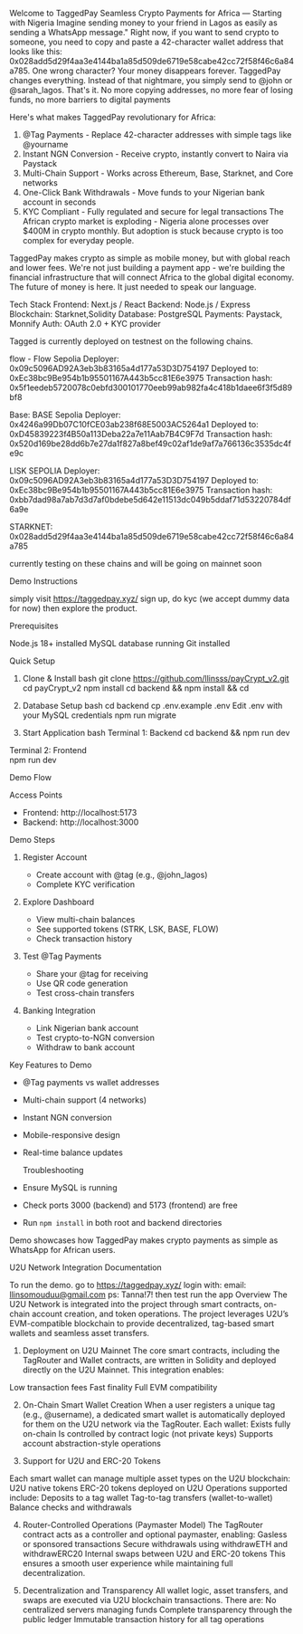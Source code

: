 Welcome to TaggedPay Seamless Crypto Payments for Africa — Starting with Nigeria Imagine sending money to your friend in Lagos as easily as sending a WhatsApp message." Right now, if you want to send crypto to someone, you need to copy and paste a 42-character wallet address that looks like this: 0x028add5d29f4aa3e4144ba1a85d509de6719e58cabe42cc72f58f46c6a84a785. One wrong character? Your money disappears forever. TaggedPay changes everything. Instead of that nightmare, you simply send to @john or @sarah_lagos. That's it. No more copying addresses, no more fear of losing funds, no more barriers to digital payments

Here's what makes TaggedPay revolutionary for Africa: 
1. @Tag Payments - Replace 42-character addresses with simple tags like @yourname 
2. Instant NGN Conversion - Receive crypto, instantly convert to Naira via Paystack 
3. Multi-Chain Support - Works across Ethereum, Base, Starknet, and Core networks 
4. One-Click Bank Withdrawals - Move funds to your Nigerian bank account in seconds 
5. KYC Compliant - Fully regulated and secure for legal transactions The African crypto market is exploding - Nigeria alone processes over $400M in crypto monthly. But adoption is stuck because crypto is too complex for everyday people.

TaggedPay makes crypto as simple as mobile money, but with global reach and lower fees. We're not just building a payment app - we're building the financial infrastructure that will connect Africa to the global digital economy. The future of money is here. It just needed to speak our language.

 Tech Stack 
 Frontend: Next.js / React 
 Backend: Node.js / Express 
 Blockchain: Starknet,Solidity 
 Database: PostgreSQL 
 Payments: Paystack, Monnify 
 Auth: OAuth 2.0 + KYC provider

Tagged is currently deployed on testnest on the following chains. 

flow - Flow Sepolia
Deployer: 0x09c5096AD92A3eb3b83165a4d177a53D3D754197
Deployed to: 0xEc38bc9Be954b1b95501167A443b5cc81E6e3975
Transaction hash: 0x5f1eedeb5720078c0ebfd300101770eeb99ab982fa4c418b1daee6f3f5d89bf8

Base: BASE Sepolia
Deployer: 0x4246a99Db07C10fCE03ab238f68E5003AC5264a1
Deployed to: 0xD45839223f4B50a113Deba22a7e11Aab7B4C9F7d
Transaction hash: 0x520d169be28dd6b7e27da1f827a8bef49c02af1de9af7a766136c3535dc4fe9c

LISK SEPOLIA
Deployer: 0x09c5096AD92A3eb3b83165a4d177a53D3D754197
Deployed to: 0xEc38bc9Be954b1b95501167A443b5cc81E6e3975
Transaction hash: 0xbb7dad98a7ab7d3d7af0bdebe5d642e11513dc049b5ddaf71d53220784df6a9e

STARKNET: 0x028add5d29f4aa3e4144ba1a85d509de6719e58cabe42cc72f58f46c6a84a785

currently testing on these chains and will be going on mainnet soon

Demo Instructions

simply visit https://taggedpay.xyz/
sign up, do kyc (we accept dummy data for now)
then explore the product.

  
  Prerequisites

Node.js 18+ installed
MySQL database running
Git installed

Quick Setup

 1. Clone & Install
   bash
git clone https://github.com/llinsss/payCrypt_v2.git
cd payCrypt_v2
npm install
cd backend && npm install && cd 


2. Database Setup
  bash
cd backend
cp .env.example .env
 Edit .env with your MySQL credentials
npm run migrate


 3. Start Application
  bash
  Terminal 1: Backend
cd backend && npm run dev

  Terminal 2: Frontend  
npm run dev


 Demo Flow

 Access Points
- Frontend: http://localhost:5173
- Backend: http://localhost:3000

 Demo Steps

1. Register Account
   - Create account with @tag (e.g., @john_lagos)
   - Complete KYC verification

2. Explore Dashboard
   - View multi-chain balances
   - See supported tokens (STRK, LSK, BASE, FLOW)
   - Check transaction history

3. Test @Tag Payments
   - Share your @tag for receiving
   - Use QR code generation
   - Test cross-chain transfers

4. Banking Integration
   - Link Nigerian bank account
   - Test crypto-to-NGN conversion
   - Withdraw to bank account

  Key Features to Demo
- @Tag payments vs wallet addresses
- Multi-chain support (4 networks)
- Instant NGN conversion
- Mobile-responsive design
- Real-time balance updates

  Troubleshooting
- Ensure MySQL is running
- Check ports 3000 (backend) and 5173 (frontend) are free
- Run `npm install` in both root and backend directories

Demo showcases how TaggedPay makes crypto payments as simple as WhatsApp for African users.

U2U Network Integration Documentation

To run the demo. go to https://taggedpay.xyz/ 
login with: 
email: llinsomouduu@gmail.com
ps: Tanna!7!
then test run the app
Overview
The U2U Network is integrated into the project through smart contracts, on-chain account creation, and token operations. The project leverages U2U’s EVM-compatible blockchain to provide decentralized, tag-based smart wallets and seamless asset transfers.

1. Deployment on U2U Mainnet
The core smart contracts, including the TagRouter and Wallet contracts, are written in Solidity and deployed directly on the U2U Mainnet. This integration enables:

Low transaction fees
Fast finality
Full EVM compatibility

2. On-Chain Smart Wallet Creation
When a user registers a unique tag (e.g., @username), a dedicated smart wallet is automatically deployed for them on the U2U network via the TagRouter. 
Each wallet:
Exists fully on-chain
Is controlled by contract logic (not private keys)
Supports account abstraction-style operations

3. Support for U2U and ERC-20 Tokens

Each smart wallet can manage multiple asset types on the U2U blockchain:
U2U native tokens
ERC-20 tokens deployed on U2U
Operations supported include:
Deposits to a tag wallet
Tag-to-tag transfers (wallet-to-wallet)
Balance checks and withdrawals

4. Router-Controlled Operations (Paymaster Model)
The TagRouter contract acts as a controller and optional paymaster, 
enabling:
Gasless or sponsored transactions
Secure withdrawals using withdrawETH and withdrawERC20
Internal swaps between U2U and ERC-20 tokens
This ensures a smooth user experience while maintaining full decentralization.

5. Decentralization and Transparency
All wallet logic, asset transfers, and swaps are executed via U2U blockchain transactions. 
There are:
No centralized servers managing funds
Complete transparency through the public ledger
Immutable transaction history for all tag operations
